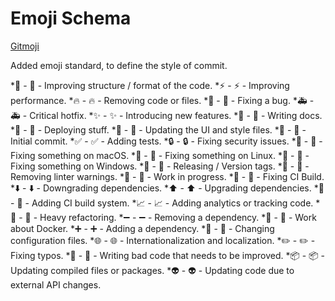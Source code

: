 # Emoji Schema

[Gitmoji](https://github.com/carloscuesta/gitmoji/)

Added emoji standard, to define the style of commit.

*🎨  - :art: - Improving structure / format of the code.
*⚡️  - :zap: - Improving performance.
*🔥  - :fire: - Removing code or files.
*🐛  - :bug: - Fixing a bug.
*🚑  - :ambulance: - Critical hotfix.
*✨  - :sparkles: - Introducing new features.
*📝  - :memo: - Writing docs.
*🚀  - :rocket: - Deploying stuff.
*💄  - :lipstick: - Updating the UI and style files.
*🎉  - :tada: - Initial commit.
*✅  - :white_check_mark: - Adding tests.
*🔒  - :lock: - Fixing security issues.
*🍎  - :apple: - Fixing something on macOS.
*🐧  - :penguin: - Fixing something on Linux.
*🏁  - :checkered_flag: - Fixing something on Windows.
*🔖  - :bookmark: - Releasing / Version tags.
*🚨  - :rotating_light: - Removing linter warnings.
*🚧  - :construction: - Work in progress.
*💚  - :green_heart: - Fixing CI Build.
*⬇️  - :arrow_down: - Downgrading dependencies.
*⬆️  - :arrow_up: - Upgrading dependencies.
*👷  - :construction_worker: - Adding CI build system.
*📈  - :chart_with_upwards_trend: - Adding analytics or tracking code.
*🔨  - :hammer: - Heavy refactoring.
*➖  - :heavy_minus_sign: - Removing a dependency.
*🐳  - :whale: - Work about Docker.
*➕  - :heavy_plus_sign: - Adding a dependency.
*🔧  - :wrench: - Changing configuration files.
*🌐  - :globe_with_meridians: - Internationalization and localization.
*✏️  - :pencil2: - Fixing typos.
*💩  - :hankey: - Writing bad code that needs to be improved.
*📦  - :package: - Updating compiled files or packages.
*👽  - :alien: - Updating code due to external API changes.
